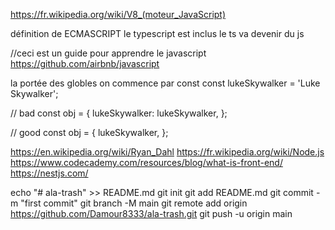 https://fr.wikipedia.org/wiki/V8_(moteur_JavaScript)


définition de ECMASCRIPT 
le typescript est inclus le ts va devenir du js 

//ceci est un guide pour apprendre le javascript 
https://github.com/airbnb/javascript


la portée des globles
on commence par const 
const lukeSkywalker = 'Luke Skywalker';

// bad
const obj = {
  lukeSkywalker: lukeSkywalker,
};

// good
const obj = {
  lukeSkywalker,
};

https://en.wikipedia.org/wiki/Ryan_Dahl
https://fr.wikipedia.org/wiki/Node.js
https://www.codecademy.com/resources/blog/what-is-front-end/
https://nestjs.com/


echo "# ala-trash" >> README.md
git init
git add README.md
git commit -m "first commit"
git branch -M main
git remote add origin https://github.com/Damour8333/ala-trash.git
git push -u origin main